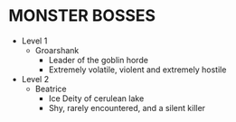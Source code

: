 # MONSTER BOSSES

* Level 1
  * Groarshank
    * Leader of the goblin horde
    * Extremely volatile, violent and extremely hostile
* Level 2
  * Beatrice
    * Ice Deity of cerulean lake
    * Shy, rarely encountered, and a silent killer
